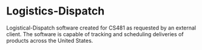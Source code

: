 # Logistics-Dispatch
Logistical-Dispatch software created for CS481 as requested by an external client. The software is capable of tracking and scheduling deliveries of products across the United States.

